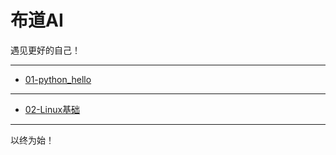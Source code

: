 # 布道AI

遇见更好的自己！

----
- [01-python_hello](https://github.com/sherwinNG/budao_AI/tree/main/01-python_hello)
----
- [02-Linux基础](https://github.com/sherwinNG/budao_AI/tree/main/02-Linux%E5%9F%BA%E7%A1%80)

----

以终为始！
